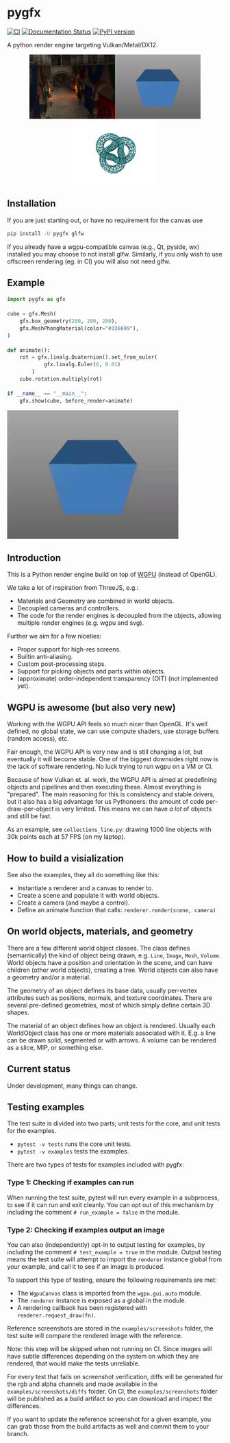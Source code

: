 # pygfx
[![CI](https://github.com/pygfx/pygfx/workflows/CI/badge.svg)](https://github.com/pygfx/pygfx/actions)
[![Documentation Status](https://readthedocs.org/projects/pygfx/badge/?version=latest)](https://pygfx.readthedocs.io/en/latest/?badge=latest)
[![PyPI version](https://badge.fury.io/py/pygfx.svg)](https://badge.fury.io/py/pygfx)

A python render engine targeting Vulkan/Metal/DX12.

<center>

<img src="./docs/_static/sponza.png" alt="drawing" width="200"/><img src="./docs/_static/guide_rotating_cube.gif" alt="drawing" width="200"/><img src="./docs/_static/torus_knot_wire.png" alt="drawing" width="200"/>
</center>


## Installation

If you are just starting out, or have no requirement for the canvas use

```bash
pip install -U pygfx glfw
```

If you already have a wgpu-compatible canvas (e.g., Qt, pyside, wx) installed
you may choose to not install glfw. Similarly, if you only wish to use offscreen
rendering (eg. in CI) you will also not need glfw.

## Example
```python
import pygfx as gfx

cube = gfx.Mesh(
    gfx.box_geometry(200, 200, 200),
    gfx.MeshPhongMaterial(color="#336699"),
)

def animate():
    rot = gfx.linalg.Quaternion().set_from_euler(
            gfx.linalg.Euler(0, 0.01)
        )
    cube.rotation.multiply(rot)

if __name__ == "__main__":
    gfx.show(cube, before_render=animate)

```
<img src="./docs/_static/guide_rotating_cube.gif" alt="drawing" width="400"/>

## Introduction

This is a Python render engine build on top of [WGPU](https://github.com/pygfx/wgpu-py) (instead of OpenGL).

We take a lot of inspiration from ThreeJS, e.g.:

* Materials and Geometry are combined in world objects.
* Decoupled cameras and controllers.
* The code for the render engines is decoupled from the objects, allowing multiple render engines (e.g. wgpu and svg).

Further we aim for a few niceties:
* Proper support for high-res screens.
* Builtin anti-aliasing.
* Custom post-processing steps.
* Support for picking objects and parts within objects.
* (approximate) order-independent transparency (OIT) (not implemented yet).


## WGPU is awesome (but also very new)

Working with the WGPU API feels so much nicer than OpenGL. It's well
defined, no global state, we can use compute shaders, use storage
buffers (random access), etc.

Fair enough, the WGPU API is very new and is still changing a lot, but
eventually it will become stable. One of the biggest downsides right
now is the lack of software rendering. No luck trying to run wgpu on a
VM or CI.

Because of how Vulkan et. al. work, the WGPU API is aimed at predefining
objects and pipelines and then executing these. Almost everything is
"prepared". The main reasoning for this is consistency and stable drivers,
but it also has a big advantage for us Pythoneers: the amount of code per-draw-per-object
is very limited. This means we can have *a lot* of objects and still be fast.

As an example, see `collections_line.py`: drawing 1000 line objects with 30k points each at 57 FPS (on my laptop).


## How to build a visialization

See also the examples, they all do something like this:

* Instantiate a renderer and a canvas to render to.
* Create a scene and populate it with world objects.
* Create a camera (and maybe a control).
* Define an  animate function that calls: `renderer.render(scene, camera)`


## On world objects, materials, and geometry

There are a few different world object classes. The class defines
(semantically) the kind of object being drawn, e.g. `Line`, `Image`,
`Mesh`, `Volume`. World objects have a position and orientation in the
scene, and can have children (other world objects), creating a tree.
World objects can also have a geometry and/or a material.

The geometry of an object defines its base data, usually per-vertex
attributes such as positions, normals, and texture coordinates. There
are several pre-defined geometries, most of which simply define certain
3D shapes.

The material of an object defines how an object is rendered. Usually
each WorldObject class has one or more materials associated with it.
E.g. a line can be drawn solid, segmented or with arrows. A volume can
be rendered as a slice, MIP, or something else.


## Current status

Under development, many things can change.


## Testing examples

The test suite is divided into two parts; unit tests for the core, and unit tests for the examples.

* `pytest -v tests` runs the core unit tests.
* `pytest -v examples` tests the examples.

There are two types of tests for examples included with pygfx:

### Type 1: Checking if examples can run

When running the test suite, pytest will run every example in a subprocess,
to see if it can run and exit cleanly. You can opt out of this mechanism by including the comment
`# run_example = false` in the module.

### Type 2: Checking if examples output an image

You can also (independently) opt-in to output testing for examples, by including the comment
`# test_example = true` in the module. Output testing means the test suite will
attempt to import the `renderer` instance global from your example, and call it
to see if an image is produced.

To support this type of testing, ensure the following requirements are met:

* The `WgpuCanvas` class is imported from the `wgpu.gui.auto` module.
* The `renderer` instance is exposed as a global in the module.
* A rendering callback has been registered with `renderer.request_draw(fn)`.

Reference screenshots are stored in the `examples/screenshots` folder,
the test suite will compare the rendered image with the reference.

Note: this step will be skipped when not running on CI. Since images will have subtle differences
depending on the system on which they are rendered, that would make the tests unreliable.

For every test that fails on screenshot verification, diffs will be generated for the rgb and alpha channels
and made available in the `examples/screenshots/diffs` folder. On CI, the `examples/screenshots` folder
will be published as a build artifact so you can download and inspect the differences.

If you want to update the reference screenshot for a given example, you can grab those from the
build artifacts as well and commit them to your branch.

